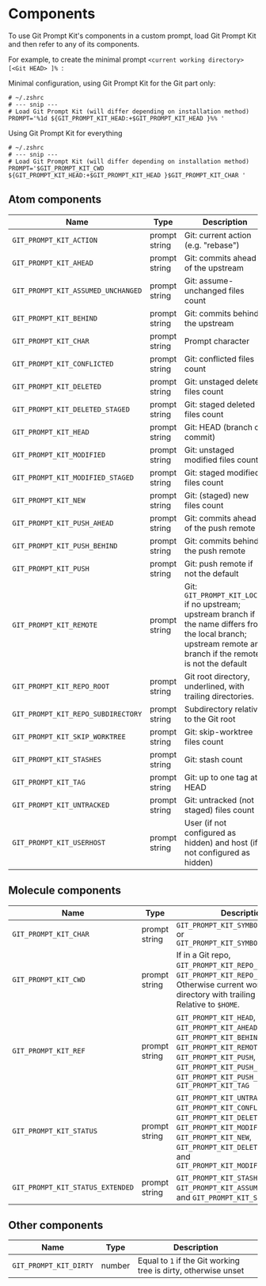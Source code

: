 # Components

To use Git Prompt Kit's components in a custom prompt, load Git Prompt Kit and then refer to any of its components.

For example, to create the minimal prompt `<current working directory> [<Git HEAD> ]% `:

Minimal configuration, using Git Prompt Kit for the Git part only:

```shell
# ~/.zshrc
# --- snip ---
# Load Git Prompt Kit (will differ depending on installation method)
PROMPT='%1d ${GIT_PROMPT_KIT_HEAD:+$GIT_PROMPT_KIT_HEAD }%% '
```

Using Git Prompt Kit for everything

```shell
# ~/.zshrc
# --- snip ---
# Load Git Prompt Kit (will differ depending on installation method)
PROMPT='$GIT_PROMPT_KIT_CWD ${GIT_PROMPT_KIT_HEAD:+$GIT_PROMPT_KIT_HEAD }$GIT_PROMPT_KIT_CHAR '
```

## Atom components

| Name                               | Type          | Description                                                                                                                                                        |
| ---------------------------------- | ------------- | ------------------------------------------------------------------------------------------------------------------------------------------------------------------ |
| `GIT_PROMPT_KIT_ACTION`            | prompt string | Git: current action (e.g. "rebase")                                                                                                                                |
| `GIT_PROMPT_KIT_AHEAD`             | prompt string | Git: commits ahead of the upstream                                                                                                                                 |
| `GIT_PROMPT_KIT_ASSUMED_UNCHANGED` | prompt string | Git: assume-unchanged files count                                                                                                                                  |
| `GIT_PROMPT_KIT_BEHIND`            | prompt string | Git: commits behind the upstream                                                                                                                                   |
| `GIT_PROMPT_KIT_CHAR`              | prompt string | Prompt character                                                                                                                                                   |
| `GIT_PROMPT_KIT_CONFLICTED`        | prompt string | Git: conflicted files count                                                                                                                                        |
| `GIT_PROMPT_KIT_DELETED`           | prompt string | Git: unstaged deleted files count                                                                                                                                  |
| `GIT_PROMPT_KIT_DELETED_STAGED`    | prompt string | Git: staged deleted files count                                                                                                                                    |
| `GIT_PROMPT_KIT_HEAD`              | prompt string | Git: HEAD (branch or commit)                                                                                                                                       |
| `GIT_PROMPT_KIT_MODIFIED`          | prompt string | Git: unstaged modified files count                                                                                                                                 |
| `GIT_PROMPT_KIT_MODIFIED_STAGED`   | prompt string | Git: staged modified files count                                                                                                                                   |
| `GIT_PROMPT_KIT_NEW`               | prompt string | Git: (staged) new files count                                                                                                                                      |
| `GIT_PROMPT_KIT_PUSH_AHEAD`        | prompt string | Git: commits ahead of the push remote                                                                                                                              |
| `GIT_PROMPT_KIT_PUSH_BEHIND`       | prompt string | Git: commits behind the push remote                                                                                                                                |
| `GIT_PROMPT_KIT_PUSH`              | prompt string | Git: push remote if not the default                                                                                                                                |
| `GIT_PROMPT_KIT_REMOTE`            | prompt string | Git: `GIT_PROMPT_KIT_LOCAL` if no upstream; upstream branch if the name differs from the local branch; upstream remote and branch if the remote is not the default |
| `GIT_PROMPT_KIT_REPO_ROOT`         | prompt string | Git root directory, underlined, with trailing directories.                                                                                                         |
| `GIT_PROMPT_KIT_REPO_SUBDIRECTORY` | prompt string | Subdirectory relative to the Git root                                                                                                                              |
| `GIT_PROMPT_KIT_SKIP_WORKTREE`     | prompt string | Git: skip-worktree files count                                                                                                                                     |
| `GIT_PROMPT_KIT_STASHES`           | prompt string | Git: stash count                                                                                                                                                   |
| `GIT_PROMPT_KIT_TAG`               | prompt string | Git: up to one tag at HEAD                                                                                                                                         |
| `GIT_PROMPT_KIT_UNTRACKED`         | prompt string | Git: untracked (not staged) files count                                                                                                                            |
| `GIT_PROMPT_KIT_USERHOST`          | prompt string | User (if not configured as hidden) and host (if not configured as hidden)                                                                                          |

## Molecule components

| Name                             | Type          | Description                                                                                                                                                                                                 |
| -------------------------------- | ------------- | ----------------------------------------------------------------------------------------------------------------------------------------------------------------------------------------------------------- |
| `GIT_PROMPT_KIT_CHAR`            | prompt string | `GIT_PROMPT_KIT_SYMBOL_CHAR_NORMAL` or `GIT_PROMPT_KIT_SYMBOL_CHAR_ROOT`                                                                                                                                    |
| `GIT_PROMPT_KIT_CWD`             | prompt string | If in a Git repo, `GIT_PROMPT_KIT_REPO_ROOT` and `GIT_PROMPT_KIT_REPO_SUBDIRECTORY`. Otherwise current working directory with trailing directories. Relative to `$HOME`.                                    |
| `GIT_PROMPT_KIT_REF`             | prompt string | `GIT_PROMPT_KIT_HEAD`, `GIT_PROMPT_KIT_AHEAD`, `GIT_PROMPT_KIT_BEHIND`, `GIT_PROMPT_KIT_REMOTE`, `GIT_PROMPT_KIT_PUSH`, `GIT_PROMPT_KIT_PUSH_AHEAD`, `GIT_PROMPT_KIT_PUSH_BEHIND`, and `GIT_PROMPT_KIT_TAG` |
| `GIT_PROMPT_KIT_STATUS`          | prompt string | `GIT_PROMPT_KIT_UNTRACKED`, `GIT_PROMPT_KIT_CONFLICTED`, `GIT_PROMPT_KIT_DELETED`, `GIT_PROMPT_KIT_MODIFIED`, `GIT_PROMPT_KIT_NEW`, `GIT_PROMPT_KIT_DELETED_STAGED`, and `GIT_PROMPT_KIT_MODIFIED_STAGED`   |
| `GIT_PROMPT_KIT_STATUS_EXTENDED` | prompt string | `GIT_PROMPT_KIT_STASHES`, `GIT_PROMPT_KIT_ASSUMED_UNCHANGED`, and `GIT_PROMPT_KIT_SKIP_WORKTREE`                                                                                                            |

## Other components

| Name                   | Type   | Description                                                    |
| ---------------------- | ------ | -------------------------------------------------------------- |
| `GIT_PROMPT_KIT_DIRTY` | number | Equal to `1` if the Git working tree is dirty, otherwise unset |
